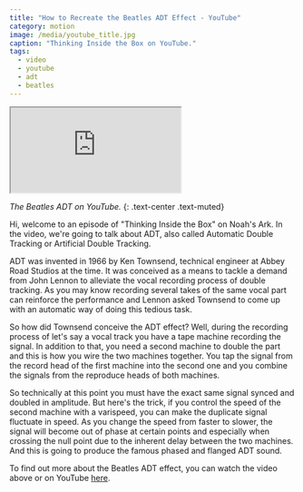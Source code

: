 ```yaml
---
title: "How to Recreate the Beatles ADT Effect - YouTube"
category: motion
image: /media/youtube_title.jpg
caption: "Thinking Inside the Box on YouTube."
tags:
  - video
  - youtube
  - adt
  - beatles
---
```


<div class="embed-responsive embed-responsive-16by9">
	<iframe class="embed-responsive-item" src="https://www.youtube.com/embed/jnQ9T-NIcgo"></iframe>
</div>

_The Beatles ADT on YouTube._
{: .text-center .text-muted}

Hi, welcome to an episode of "Thinking Inside the Box" on Noah's Ark. In the video, we're going to talk about ADT, also called Automatic Double Tracking or Artificial Double Tracking.

ADT was invented in 1966 by Ken Townsend, technical engineer at Abbey Road Studios at the time. It was conceived as a means to tackle a demand from John Lennon to alleviate the vocal recording process of double tracking. As you may know recording several takes of the same vocal part can reinforce the performance and Lennon asked Townsend to come up with an automatic way of doing this tedious task.

So how did Townsend conceive the ADT effect? Well, during the recording process of let's say a vocal track you have a tape machine recording the signal. In addition to that, you need a second machine to double the part and this is how you wire the two machines together. You tap the signal from the record head of the first machine into the second one and you combine the signals from the reproduce heads of both machines.

So technically at this point you must have the exact same signal synced and doubled in amplitude. But here's the trick, if you control the speed of the second machine with a varispeed, you can make the duplicate signal fluctuate in speed. As you change the speed from faster to slower, the signal will become out of phase at certain points and especially when crossing the null point due to the inherent delay between the two machines. And this is going to produce the famous phased and flanged ADT sound.

To find out more about the Beatles ADT effect, you can watch the video above or on YouTube [here](https://youtu.be/jnQ9T-NIcgo).

